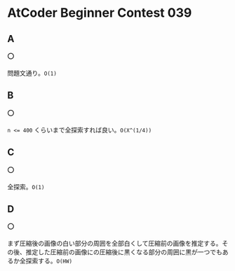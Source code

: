# AtCoder Beginner Contest 039

## A

:o:

問題文通り。`O(1)`

## B

:o:

`n <= 400` くらいまで全探索すれば良い。`O(X^(1/4))`

## C

:o:

全探索。`O(1)`

## D

:o:

まず圧縮後の画像の白い部分の周囲を全部白くして圧縮前の画像を推定する。その後、推定した圧縮前の画像にの圧縮後に黒くなる部分の周囲に黒が一つでもあるか全探索する。`O(HW)`
